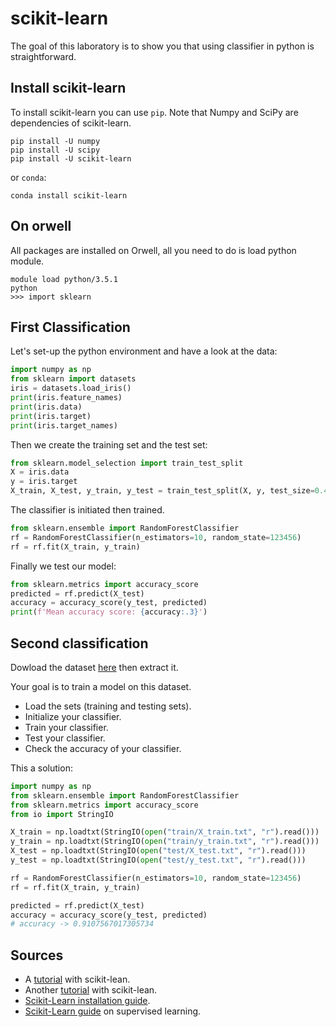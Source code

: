 # scikit-learn
The goal of this laboratory is to show you that using classifier in python is straightforward.

## Install scikit-learn
To install scikit-learn you can use `pip`. Note that Numpy and SciPy are dependencies of scikit-learn.
```
pip install -U numpy
pip install -U scipy
pip install -U scikit-learn
```
or `conda`:
```
conda install scikit-learn
```

## On orwell
All packages are installed on Orwell, all you need to do is load python module.
```
module load python/3.5.1
python
>>> import sklearn
```


## First Classification
Let's set-up the python environment and have a look at the data:
```python
import numpy as np
from sklearn import datasets
iris = datasets.load_iris()
print(iris.feature_names)
print(iris.data)
print(iris.target)
print(iris.target_names)
```

Then we create the training set and the test set:
```python
from sklearn.model_selection import train_test_split
X = iris.data
y = iris.target
X_train, X_test, y_train, y_test = train_test_split(X, y, test_size=0.4) # 60% training and 40% test
```

The classifier is initiated then trained.
```python
from sklearn.ensemble import RandomForestClassifier
rf = RandomForestClassifier(n_estimators=10, random_state=123456)
rf = rf.fit(X_train, y_train)
```

Finally we test our model:
```python
from sklearn.metrics import accuracy_score
predicted = rf.predict(X_test)
accuracy = accuracy_score(y_test, predicted)
print(f'Mean accuracy score: {accuracy:.3}')
```

## Second classification
Dowload the dataset [here](https://archive.ics.uci.edu/ml/machine-learning-databases/00240/UCI%20HAR%20Dataset.zip) then extract it.

Your goal is to train a model on this dataset.
- Load the sets (training and testing sets).
- Initialize your classifier.
- Train your classifier.
- Test your classifier.
- Check the accuracy of your classifier.


This a solution:
```python
import numpy as np
from sklearn.ensemble import RandomForestClassifier
from sklearn.metrics import accuracy_score
from io import StringIO 

X_train = np.loadtxt(StringIO(open("train/X_train.txt", "r").read()))
y_train = np.loadtxt(StringIO(open("train/y_train.txt", "r").read()))
X_test = np.loadtxt(StringIO(open("test/X_test.txt", "r").read()))
y_test = np.loadtxt(StringIO(open("test/y_test.txt", "r").read()))

rf = RandomForestClassifier(n_estimators=10, random_state=123456)
rf = rf.fit(X_train, y_train)

predicted = rf.predict(X_test)
accuracy = accuracy_score(y_test, predicted)
# accuracy -> 0.9107567017305734
```
## Sources
- A [tutorial](https://www.datacamp.com/community/tutorials/random-forests-classifier-python#building) with scikit-lean.
- Another [tutorial](https://www.blopig.com/blog/2017/07/using-random-forests-in-python-with-scikit-learn/) with scikit-lean.
- [Scikit-Learn installation guide](https://scikit-learn.org/stable/install.html).
- [Scikit-Learn guide](https://scikit-learn.org/stable/tutorial/basic/tutorial.html#machine-learning-the-problem-setting) on supervised learning.
